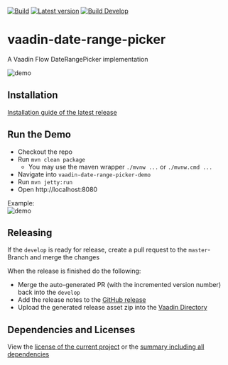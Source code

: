 [![Build](https://img.shields.io/github/workflow/status/xdev-software/vaadin-date-range-picker/Master%20CI)](https://github.com/xdev-software/vaadin-date-range-picker/actions?query=workflow%3A%22Master+CI%22)
[![Latest version](https://img.shields.io/maven-central/v/com.xdev-software/vaadin-date-range-picker)](https://mvnrepository.com/artifact/com.xdev-software/vaadin-date-range-picker)
[![Build Develop](https://img.shields.io/github/workflow/status/xdev-software/vaadin-date-range-picker/Develop%20CI/develop?label=build%20develop)](https://github.com/xdev-software/vaadin-date-range-picker/actions?query=workflow%3A%22Develop+CI%22+branch%3Adevelop)

# vaadin-date-range-picker
A Vaadin Flow DateRangePicker implementation

![demo](demo.png)

## Installation
[Installation guide of the latest release](https://github.com/xdev-software/vaadin-date-range-picker/releases/latest#Installation)

## Run the Demo
* Checkout the repo
* Run ``mvn clean package``
  * You may use the maven wrapper ``./mvnw ...`` or ``./mvnw.cmd ...``
* Navigate into ``vaadin-date-range-picker-demo`` 
* Run ``mvn jetty:run``
* Open http://localhost:8080

Example:<br/>
![demo](demo.gif)


## Releasing
If the ``develop`` is ready for release, create a pull request to the ``master``-Branch and merge the changes

When the release is finished do the following:
* Merge the auto-generated PR (with the incremented version number) back into the ``develop``
* Add the release notes to the [GitHub release](https://github.com/xdev-software/vaadin-date-range-picker/releases/latest)
* Upload the generated release asset zip into the [Vaadin Directory](https://vaadin.com/directory)

## Dependencies and Licenses
View the [license of the current project](LICENSE) or the [summary including all dependencies](https://xdev-software.github.io/vaadin-date-range-picker/dependencies/)
